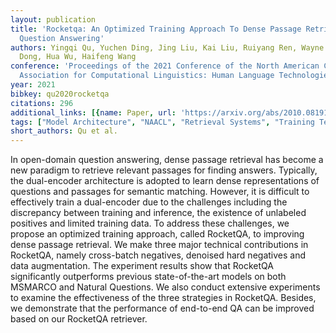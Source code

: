```yaml
---
layout: publication
title: 'Rocketqa: An Optimized Training Approach To Dense Passage Retrieval For Open-domain
  Question Answering'
authors: Yingqi Qu, Yuchen Ding, Jing Liu, Kai Liu, Ruiyang Ren, Wayne Xin Zhao, Daxiang
  Dong, Hua Wu, Haifeng Wang
conference: 'Proceedings of the 2021 Conference of the North American Chapter of the
  Association for Computational Linguistics: Human Language Technologies'
year: 2021
bibkey: qu2020rocketqa
citations: 296
additional_links: [{name: Paper, url: 'https://arxiv.org/abs/2010.08191'}]
tags: ["Model Architecture", "NAACL", "Retrieval Systems", "Training Techniques"]
short_authors: Qu et al.
---
```

In open-domain question answering, dense passage retrieval has become a new
paradigm to retrieve relevant passages for finding answers. Typically, the
dual-encoder architecture is adopted to learn dense representations of
questions and passages for semantic matching. However, it is difficult to
effectively train a dual-encoder due to the challenges including the
discrepancy between training and inference, the existence of unlabeled
positives and limited training data. To address these challenges, we propose an
optimized training approach, called RocketQA, to improving dense passage
retrieval. We make three major technical contributions in RocketQA, namely
cross-batch negatives, denoised hard negatives and data augmentation. The
experiment results show that RocketQA significantly outperforms previous
state-of-the-art models on both MSMARCO and Natural Questions. We also conduct
extensive experiments to examine the effectiveness of the three strategies in
RocketQA. Besides, we demonstrate that the performance of end-to-end QA can be
improved based on our RocketQA retriever.